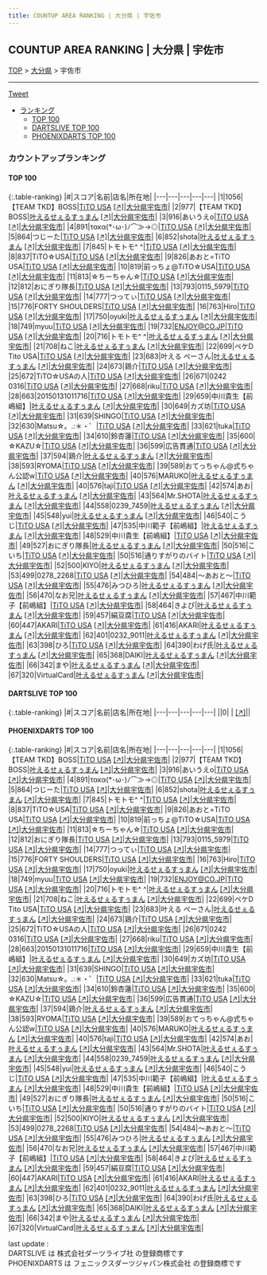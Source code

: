 ```yaml
---
title: COUNTUP AREA RANKING | 大分県 | 宇佐市
---
```

## COUNTUP AREA RANKING | 大分県 | 宇佐市

[TOP](/darts/rank/) > [大分県](/darts/rank/大分県/) > 宇佐市

___

<a href="https://twitter.com/share?ref_src=twsrc%5Etfw" data-text="COUNTUP AREA RANKING | 大分県宇佐市" class="twitter-share-button" data-hashtags="DARTSLIVE,PHOENIXDARTS,darts,ダーツ" data-show-count="false">Tweet</a>

* [ランキング](#カウントアップランキング)
    * [TOP 100](#top-100)
    * [DARTSLIVE TOP 100](#dartslive-top-100)
    * [PHOENIXDARTS TOP 100](#phoenixdarts-top-100)

### カウントアップランキング

#### TOP 100



{:.table-ranking}
|#|スコア|名前|店名|所在地|
|---|---|---|---|---|
|1|1056|<span class="rank-name-pd">【TEAM TKD】BOSS</span>|<a href="/darts/rank/shops/91034.html">TiTO USA</a> <a href="https://vs.phoenixdarts.com/jp/shop/shopDetailInfo/s_91034?s_seq=91034">[↗]</a>|<a href="/darts/rank/大分県/宇佐市">大分県宇佐市</a>|
|2|977|<span class="rank-name-pd">【TEAM TKD】BOSS</span>|<a href="/darts/rank/shops/90399.html">叶えるせぇるすぅまん</a> <a href="https://vs.phoenixdarts.com/jp/shop/shopDetailInfo/s_90399?s_seq=90399">[↗]</a>|<a href="/darts/rank/大分県/宇佐市">大分県宇佐市</a>|
|3|916|<span class="rank-name-pd">あいうえo</span>|<a href="/darts/rank/shops/91034.html">TiTO USA</a> <a href="https://vs.phoenixdarts.com/jp/shop/shopDetailInfo/s_91034?s_seq=91034">[↗]</a>|<a href="/darts/rank/大分県/宇佐市">大分県宇佐市</a>|
|4|891|<span class="rank-name-pd">τακα(*･ω･)ﾉ⌒≫→◎</span>|<a href="/darts/rank/shops/91034.html">TiTO USA</a> <a href="https://vs.phoenixdarts.com/jp/shop/shopDetailInfo/s_91034?s_seq=91034">[↗]</a>|<a href="/darts/rank/大分県/宇佐市">大分県宇佐市</a>|
|5|864|<span class="rank-name-pd">つじーた</span>|<a href="/darts/rank/shops/91034.html">TiTO USA</a> <a href="https://vs.phoenixdarts.com/jp/shop/shopDetailInfo/s_91034?s_seq=91034">[↗]</a>|<a href="/darts/rank/大分県/宇佐市">大分県宇佐市</a>|
|6|852|<span class="rank-name-pd">shota</span>|<a href="/darts/rank/shops/90399.html">叶えるせぇるすぅまん</a> <a href="https://vs.phoenixdarts.com/jp/shop/shopDetailInfo/s_90399?s_seq=90399">[↗]</a>|<a href="/darts/rank/大分県/宇佐市">大分県宇佐市</a>|
|7|845|<span class="rank-name-pd">トモトモ^ ^</span>|<a href="/darts/rank/shops/91034.html">TiTO USA</a> <a href="https://vs.phoenixdarts.com/jp/shop/shopDetailInfo/s_91034?s_seq=91034">[↗]</a>|<a href="/darts/rank/大分県/宇佐市">大分県宇佐市</a>|
|8|837|<span class="rank-name-pd">TiTO☆USA</span>|<a href="/darts/rank/shops/91034.html">TiTO USA</a> <a href="https://vs.phoenixdarts.com/jp/shop/shopDetailInfo/s_91034?s_seq=91034">[↗]</a>|<a href="/darts/rank/大分県/宇佐市">大分県宇佐市</a>|
|9|826|<span class="rank-name-pd">あおと=TiTO USA</span>|<a href="/darts/rank/shops/91034.html">TiTO USA</a> <a href="https://vs.phoenixdarts.com/jp/shop/shopDetailInfo/s_91034?s_seq=91034">[↗]</a>|<a href="/darts/rank/大分県/宇佐市">大分県宇佐市</a>|
|10|819|<span class="rank-name-pd">前っちょ@TiTO☆USA</span>|<a href="/darts/rank/shops/91034.html">TiTO USA</a> <a href="https://vs.phoenixdarts.com/jp/shop/shopDetailInfo/s_91034?s_seq=91034">[↗]</a>|<a href="/darts/rank/大分県/宇佐市">大分県宇佐市</a>|
|11|813|<span class="rank-name-pd">☆ちーちゃん☆</span>|<a href="/darts/rank/shops/91034.html">TiTO USA</a> <a href="https://vs.phoenixdarts.com/jp/shop/shopDetailInfo/s_91034?s_seq=91034">[↗]</a>|<a href="/darts/rank/大分県/宇佐市">大分県宇佐市</a>|
|12|812|<span class="rank-name-pd">おにぎり隊長</span>|<a href="/darts/rank/shops/91034.html">TiTO USA</a> <a href="https://vs.phoenixdarts.com/jp/shop/shopDetailInfo/s_91034?s_seq=91034">[↗]</a>|<a href="/darts/rank/大分県/宇佐市">大分県宇佐市</a>|
|13|793|<span class="rank-name-pd">0115_5979</span>|<a href="/darts/rank/shops/91034.html">TiTO USA</a> <a href="https://vs.phoenixdarts.com/jp/shop/shopDetailInfo/s_91034?s_seq=91034">[↗]</a>|<a href="/darts/rank/大分県/宇佐市">大分県宇佐市</a>|
|14|777|<span class="rank-name-pd">つってぃ</span>|<a href="/darts/rank/shops/91034.html">TiTO USA</a> <a href="https://vs.phoenixdarts.com/jp/shop/shopDetailInfo/s_91034?s_seq=91034">[↗]</a>|<a href="/darts/rank/大分県/宇佐市">大分県宇佐市</a>|
|15|776|<span class="rank-name-pd">FORTY SHOULDERS</span>|<a href="/darts/rank/shops/91034.html">TiTO USA</a> <a href="https://vs.phoenixdarts.com/jp/shop/shopDetailInfo/s_91034?s_seq=91034">[↗]</a>|<a href="/darts/rank/大分県/宇佐市">大分県宇佐市</a>|
|16|763|<span class="rank-name-pd">Hiro</span>|<a href="/darts/rank/shops/91034.html">TiTO USA</a> <a href="https://vs.phoenixdarts.com/jp/shop/shopDetailInfo/s_91034?s_seq=91034">[↗]</a>|<a href="/darts/rank/大分県/宇佐市">大分県宇佐市</a>|
|17|750|<span class="rank-name-pd">oyuki</span>|<a href="/darts/rank/shops/90399.html">叶えるせぇるすぅまん</a> <a href="https://vs.phoenixdarts.com/jp/shop/shopDetailInfo/s_90399?s_seq=90399">[↗]</a>|<a href="/darts/rank/大分県/宇佐市">大分県宇佐市</a>|
|18|749|<span class="rank-name-pd">myuu</span>|<a href="/darts/rank/shops/91034.html">TiTO USA</a> <a href="https://vs.phoenixdarts.com/jp/shop/shopDetailInfo/s_91034?s_seq=91034">[↗]</a>|<a href="/darts/rank/大分県/宇佐市">大分県宇佐市</a>|
|19|732|<span class="rank-name-pd">ENJOY@CO.JP</span>|<a href="/darts/rank/shops/91034.html">TiTO USA</a> <a href="https://vs.phoenixdarts.com/jp/shop/shopDetailInfo/s_91034?s_seq=91034">[↗]</a>|<a href="/darts/rank/大分県/宇佐市">大分県宇佐市</a>|
|20|716|<span class="rank-name-pd">トモトモ^ ^</span>|<a href="/darts/rank/shops/90399.html">叶えるせぇるすぅまん</a> <a href="https://vs.phoenixdarts.com/jp/shop/shopDetailInfo/s_90399?s_seq=90399">[↗]</a>|<a href="/darts/rank/大分県/宇佐市">大分県宇佐市</a>|
|21|708|<span class="rank-name-pd">ねこ</span>|<a href="/darts/rank/shops/90399.html">叶えるせぇるすぅまん</a> <a href="https://vs.phoenixdarts.com/jp/shop/shopDetailInfo/s_90399?s_seq=90399">[↗]</a>|<a href="/darts/rank/大分県/宇佐市">大分県宇佐市</a>|
|22|699|<span class="rank-name-pd">ペケD Tito USA</span>|<a href="/darts/rank/shops/91034.html">TiTO USA</a> <a href="https://vs.phoenixdarts.com/jp/shop/shopDetailInfo/s_91034?s_seq=91034">[↗]</a>|<a href="/darts/rank/大分県/宇佐市">大分県宇佐市</a>|
|23|683|<span class="rank-name-pd">叶える ぺーさん</span>|<a href="/darts/rank/shops/90399.html">叶えるせぇるすぅまん</a> <a href="https://vs.phoenixdarts.com/jp/shop/shopDetailInfo/s_90399?s_seq=90399">[↗]</a>|<a href="/darts/rank/大分県/宇佐市">大分県宇佐市</a>|
|24|673|<span class="rank-name-pd">鶏介</span>|<a href="/darts/rank/shops/91034.html">TiTO USA</a> <a href="https://vs.phoenixdarts.com/jp/shop/shopDetailInfo/s_91034?s_seq=91034">[↗]</a>|<a href="/darts/rank/大分県/宇佐市">大分県宇佐市</a>|
|25|672|<span class="rank-name-pd">TiTO☆USAの人</span>|<a href="/darts/rank/shops/91034.html">TiTO USA</a> <a href="https://vs.phoenixdarts.com/jp/shop/shopDetailInfo/s_91034?s_seq=91034">[↗]</a>|<a href="/darts/rank/大分県/宇佐市">大分県宇佐市</a>|
|26|671|<span class="rank-name-pd">0242 0316</span>|<a href="/darts/rank/shops/91034.html">TiTO USA</a> <a href="https://vs.phoenixdarts.com/jp/shop/shopDetailInfo/s_91034?s_seq=91034">[↗]</a>|<a href="/darts/rank/大分県/宇佐市">大分県宇佐市</a>|
|27|668|<span class="rank-name-pd">riku</span>|<a href="/darts/rank/shops/91034.html">TiTO USA</a> <a href="https://vs.phoenixdarts.com/jp/shop/shopDetailInfo/s_91034?s_seq=91034">[↗]</a>|<a href="/darts/rank/大分県/宇佐市">大分県宇佐市</a>|
|28|663|<span class="rank-name-pd">20150131011716</span>|<a href="/darts/rank/shops/91034.html">TiTO USA</a> <a href="https://vs.phoenixdarts.com/jp/shop/shopDetailInfo/s_91034?s_seq=91034">[↗]</a>|<a href="/darts/rank/大分県/宇佐市">大分県宇佐市</a>|
|29|659|<span class="rank-name-pd">中川貴生【前嶋組】</span>|<a href="/darts/rank/shops/90399.html">叶えるせぇるすぅまん</a> <a href="https://vs.phoenixdarts.com/jp/shop/shopDetailInfo/s_90399?s_seq=90399">[↗]</a>|<a href="/darts/rank/大分県/宇佐市">大分県宇佐市</a>|
|30|649|<span class="rank-name-pd">カズ坊</span>|<a href="/darts/rank/shops/91034.html">TiTO USA</a> <a href="https://vs.phoenixdarts.com/jp/shop/shopDetailInfo/s_91034?s_seq=91034">[↗]</a>|<a href="/darts/rank/大分県/宇佐市">大分県宇佐市</a>|
|31|639|<span class="rank-name-pd">SHINGO</span>|<a href="/darts/rank/shops/91034.html">TiTO USA</a> <a href="https://vs.phoenixdarts.com/jp/shop/shopDetailInfo/s_91034?s_seq=91034">[↗]</a>|<a href="/darts/rank/大分県/宇佐市">大分県宇佐市</a>|
|32|630|<span class="rank-name-pd">Matsu☆。.:＊・゜</span>|<a href="/darts/rank/shops/91034.html">TiTO USA</a> <a href="https://vs.phoenixdarts.com/jp/shop/shopDetailInfo/s_91034?s_seq=91034">[↗]</a>|<a href="/darts/rank/大分県/宇佐市">大分県宇佐市</a>|
|33|621|<span class="rank-name-pd">tuka</span>|<a href="/darts/rank/shops/91034.html">TiTO USA</a> <a href="https://vs.phoenixdarts.com/jp/shop/shopDetailInfo/s_91034?s_seq=91034">[↗]</a>|<a href="/darts/rank/大分県/宇佐市">大分県宇佐市</a>|
|34|610|<span class="rank-name-pd">鈴杏蓮</span>|<a href="/darts/rank/shops/91034.html">TiTO USA</a> <a href="https://vs.phoenixdarts.com/jp/shop/shopDetailInfo/s_91034?s_seq=91034">[↗]</a>|<a href="/darts/rank/大分県/宇佐市">大分県宇佐市</a>|
|35|600|<span class="rank-name-pd">☆KAZU☆</span>|<a href="/darts/rank/shops/91034.html">TiTO USA</a> <a href="https://vs.phoenixdarts.com/jp/shop/shopDetailInfo/s_91034?s_seq=91034">[↗]</a>|<a href="/darts/rank/大分県/宇佐市">大分県宇佐市</a>|
|36|599|<span class="rank-name-pd">広告貫通</span>|<a href="/darts/rank/shops/91034.html">TiTO USA</a> <a href="https://vs.phoenixdarts.com/jp/shop/shopDetailInfo/s_91034?s_seq=91034">[↗]</a>|<a href="/darts/rank/大分県/宇佐市">大分県宇佐市</a>|
|37|594|<span class="rank-name-pd">鶏介</span>|<a href="/darts/rank/shops/90399.html">叶えるせぇるすぅまん</a> <a href="https://vs.phoenixdarts.com/jp/shop/shopDetailInfo/s_90399?s_seq=90399">[↗]</a>|<a href="/darts/rank/大分県/宇佐市">大分県宇佐市</a>|
|38|593|<span class="rank-name-pd">RYOMA</span>|<a href="/darts/rank/shops/91034.html">TiTO USA</a> <a href="https://vs.phoenixdarts.com/jp/shop/shopDetailInfo/s_91034?s_seq=91034">[↗]</a>|<a href="/darts/rank/大分県/宇佐市">大分県宇佐市</a>|
|39|589|<span class="rank-name-pd">おてっちゃん@式ちゃん公認w</span>|<a href="/darts/rank/shops/91034.html">TiTO USA</a> <a href="https://vs.phoenixdarts.com/jp/shop/shopDetailInfo/s_91034?s_seq=91034">[↗]</a>|<a href="/darts/rank/大分県/宇佐市">大分県宇佐市</a>|
|40|576|<span class="rank-name-pd">MARUKO</span>|<a href="/darts/rank/shops/90399.html">叶えるせぇるすぅまん</a> <a href="https://vs.phoenixdarts.com/jp/shop/shopDetailInfo/s_90399?s_seq=90399">[↗]</a>|<a href="/darts/rank/大分県/宇佐市">大分県宇佐市</a>|
|40|576|<span class="rank-name-pd">taji</span>|<a href="/darts/rank/shops/91034.html">TiTO USA</a> <a href="https://vs.phoenixdarts.com/jp/shop/shopDetailInfo/s_91034?s_seq=91034">[↗]</a>|<a href="/darts/rank/大分県/宇佐市">大分県宇佐市</a>|
|42|574|<span class="rank-name-pd">あお</span>|<a href="/darts/rank/shops/90399.html">叶えるせぇるすぅまん</a> <a href="https://vs.phoenixdarts.com/jp/shop/shopDetailInfo/s_90399?s_seq=90399">[↗]</a>|<a href="/darts/rank/大分県/宇佐市">大分県宇佐市</a>|
|43|564|<span class="rank-name-pd">Mr.SHOTA</span>|<a href="/darts/rank/shops/90399.html">叶えるせぇるすぅまん</a> <a href="https://vs.phoenixdarts.com/jp/shop/shopDetailInfo/s_90399?s_seq=90399">[↗]</a>|<a href="/darts/rank/大分県/宇佐市">大分県宇佐市</a>|
|44|558|<span class="rank-name-pd">0239_7459</span>|<a href="/darts/rank/shops/90399.html">叶えるせぇるすぅまん</a> <a href="https://vs.phoenixdarts.com/jp/shop/shopDetailInfo/s_90399?s_seq=90399">[↗]</a>|<a href="/darts/rank/大分県/宇佐市">大分県宇佐市</a>|
|45|548|<span class="rank-name-pd">yui</span>|<a href="/darts/rank/shops/90399.html">叶えるせぇるすぅまん</a> <a href="https://vs.phoenixdarts.com/jp/shop/shopDetailInfo/s_90399?s_seq=90399">[↗]</a>|<a href="/darts/rank/大分県/宇佐市">大分県宇佐市</a>|
|46|540|<span class="rank-name-pd">こうじ</span>|<a href="/darts/rank/shops/91034.html">TiTO USA</a> <a href="https://vs.phoenixdarts.com/jp/shop/shopDetailInfo/s_91034?s_seq=91034">[↗]</a>|<a href="/darts/rank/大分県/宇佐市">大分県宇佐市</a>|
|47|535|<span class="rank-name-pd">中川範子【前嶋組】</span>|<a href="/darts/rank/shops/90399.html">叶えるせぇるすぅまん</a> <a href="https://vs.phoenixdarts.com/jp/shop/shopDetailInfo/s_90399?s_seq=90399">[↗]</a>|<a href="/darts/rank/大分県/宇佐市">大分県宇佐市</a>|
|48|529|<span class="rank-name-pd">中川貴生【前嶋組】</span>|<a href="/darts/rank/shops/91034.html">TiTO USA</a> <a href="https://vs.phoenixdarts.com/jp/shop/shopDetailInfo/s_91034?s_seq=91034">[↗]</a>|<a href="/darts/rank/大分県/宇佐市">大分県宇佐市</a>|
|49|527|<span class="rank-name-pd">おにぎり隊長</span>|<a href="/darts/rank/shops/90399.html">叶えるせぇるすぅまん</a> <a href="https://vs.phoenixdarts.com/jp/shop/shopDetailInfo/s_90399?s_seq=90399">[↗]</a>|<a href="/darts/rank/大分県/宇佐市">大分県宇佐市</a>|
|50|516|<span class="rank-name-pd">こいち</span>|<a href="/darts/rank/shops/91034.html">TiTO USA</a> <a href="https://vs.phoenixdarts.com/jp/shop/shopDetailInfo/s_91034?s_seq=91034">[↗]</a>|<a href="/darts/rank/大分県/宇佐市">大分県宇佐市</a>|
|50|516|<span class="rank-name-pd">通りすがりのバイト</span>|<a href="/darts/rank/shops/91034.html">TiTO USA</a> <a href="https://vs.phoenixdarts.com/jp/shop/shopDetailInfo/s_91034?s_seq=91034">[↗]</a>|<a href="/darts/rank/大分県/宇佐市">大分県宇佐市</a>|
|52|500|<span class="rank-name-pd">KIYO</span>|<a href="/darts/rank/shops/90399.html">叶えるせぇるすぅまん</a> <a href="https://vs.phoenixdarts.com/jp/shop/shopDetailInfo/s_90399?s_seq=90399">[↗]</a>|<a href="/darts/rank/大分県/宇佐市">大分県宇佐市</a>|
|53|499|<span class="rank-name-pd">0278_2268</span>|<a href="/darts/rank/shops/91034.html">TiTO USA</a> <a href="https://vs.phoenixdarts.com/jp/shop/shopDetailInfo/s_91034?s_seq=91034">[↗]</a>|<a href="/darts/rank/大分県/宇佐市">大分県宇佐市</a>|
|54|484|<span class="rank-name-pd">〜あおと〜</span>|<a href="/darts/rank/shops/91034.html">TiTO USA</a> <a href="https://vs.phoenixdarts.com/jp/shop/shopDetailInfo/s_91034?s_seq=91034">[↗]</a>|<a href="/darts/rank/大分県/宇佐市">大分県宇佐市</a>|
|55|476|<span class="rank-name-pd">みつひろ</span>|<a href="/darts/rank/shops/90399.html">叶えるせぇるすぅまん</a> <a href="https://vs.phoenixdarts.com/jp/shop/shopDetailInfo/s_90399?s_seq=90399">[↗]</a>|<a href="/darts/rank/大分県/宇佐市">大分県宇佐市</a>|
|56|470|<span class="rank-name-pd">なお兄</span>|<a href="/darts/rank/shops/90399.html">叶えるせぇるすぅまん</a> <a href="https://vs.phoenixdarts.com/jp/shop/shopDetailInfo/s_90399?s_seq=90399">[↗]</a>|<a href="/darts/rank/大分県/宇佐市">大分県宇佐市</a>|
|57|467|<span class="rank-name-pd">中川範子【前嶋組】</span>|<a href="/darts/rank/shops/91034.html">TiTO USA</a> <a href="https://vs.phoenixdarts.com/jp/shop/shopDetailInfo/s_91034?s_seq=91034">[↗]</a>|<a href="/darts/rank/大分県/宇佐市">大分県宇佐市</a>|
|58|464|<span class="rank-name-pd">きよぴ</span>|<a href="/darts/rank/shops/90399.html">叶えるせぇるすぅまん</a> <a href="https://vs.phoenixdarts.com/jp/shop/shopDetailInfo/s_90399?s_seq=90399">[↗]</a>|<a href="/darts/rank/大分県/宇佐市">大分県宇佐市</a>|
|59|457|<span class="rank-name-pd">絹豆腐</span>|<a href="/darts/rank/shops/91034.html">TiTO USA</a> <a href="https://vs.phoenixdarts.com/jp/shop/shopDetailInfo/s_91034?s_seq=91034">[↗]</a>|<a href="/darts/rank/大分県/宇佐市">大分県宇佐市</a>|
|60|447|<span class="rank-name-pd">AKARI</span>|<a href="/darts/rank/shops/91034.html">TiTO USA</a> <a href="https://vs.phoenixdarts.com/jp/shop/shopDetailInfo/s_91034?s_seq=91034">[↗]</a>|<a href="/darts/rank/大分県/宇佐市">大分県宇佐市</a>|
|61|416|<span class="rank-name-pd">AKARI</span>|<a href="/darts/rank/shops/90399.html">叶えるせぇるすぅまん</a> <a href="https://vs.phoenixdarts.com/jp/shop/shopDetailInfo/s_90399?s_seq=90399">[↗]</a>|<a href="/darts/rank/大分県/宇佐市">大分県宇佐市</a>|
|62|401|<span class="rank-name-pd">0232_9011</span>|<a href="/darts/rank/shops/90399.html">叶えるせぇるすぅまん</a> <a href="https://vs.phoenixdarts.com/jp/shop/shopDetailInfo/s_90399?s_seq=90399">[↗]</a>|<a href="/darts/rank/大分県/宇佐市">大分県宇佐市</a>|
|63|398|<span class="rank-name-pd">ひろ</span>|<a href="/darts/rank/shops/91034.html">TiTO USA</a> <a href="https://vs.phoenixdarts.com/jp/shop/shopDetailInfo/s_91034?s_seq=91034">[↗]</a>|<a href="/darts/rank/大分県/宇佐市">大分県宇佐市</a>|
|64|390|<span class="rank-name-pd">わげ氏</span>|<a href="/darts/rank/shops/90399.html">叶えるせぇるすぅまん</a> <a href="https://vs.phoenixdarts.com/jp/shop/shopDetailInfo/s_90399?s_seq=90399">[↗]</a>|<a href="/darts/rank/大分県/宇佐市">大分県宇佐市</a>|
|65|368|<span class="rank-name-pd">DAIKI</span>|<a href="/darts/rank/shops/90399.html">叶えるせぇるすぅまん</a> <a href="https://vs.phoenixdarts.com/jp/shop/shopDetailInfo/s_90399?s_seq=90399">[↗]</a>|<a href="/darts/rank/大分県/宇佐市">大分県宇佐市</a>|
|66|342|<span class="rank-name-pd">まや</span>|<a href="/darts/rank/shops/90399.html">叶えるせぇるすぅまん</a> <a href="https://vs.phoenixdarts.com/jp/shop/shopDetailInfo/s_90399?s_seq=90399">[↗]</a>|<a href="/darts/rank/大分県/宇佐市">大分県宇佐市</a>|
|67|320|<span class="rank-name-pd">VirtualCard</span>|<a href="/darts/rank/shops/90399.html">叶えるせぇるすぅまん</a> <a href="https://vs.phoenixdarts.com/jp/shop/shopDetailInfo/s_90399?s_seq=90399">[↗]</a>|<a href="/darts/rank/大分県/宇佐市">大分県宇佐市</a>|


#### DARTSLIVE TOP 100



{:.table-ranking}
|#|スコア|名前|店名|所在地|
|---|---|---|---|---|
||0|<span class="rank-name-dl"> </span>|<a href="/darts/rank/shops/.html"></a> <a href="">[↗]</a>|<a href="/darts/rank//"></a>|


#### PHOENIXDARTS TOP 100



{:.table-ranking}
|#|スコア|名前|店名|所在地|
|---|---|---|---|---|
|1|1056|<span class="rank-name-pd">【TEAM TKD】BOSS</span>|<a href="/darts/rank/shops/91034.html">TiTO USA</a> <a href="https://vs.phoenixdarts.com/jp/shop/shopDetailInfo/s_91034?s_seq=91034">[↗]</a>|<a href="/darts/rank/大分県/宇佐市">大分県宇佐市</a>|
|2|977|<span class="rank-name-pd">【TEAM TKD】BOSS</span>|<a href="/darts/rank/shops/90399.html">叶えるせぇるすぅまん</a> <a href="https://vs.phoenixdarts.com/jp/shop/shopDetailInfo/s_90399?s_seq=90399">[↗]</a>|<a href="/darts/rank/大分県/宇佐市">大分県宇佐市</a>|
|3|916|<span class="rank-name-pd">あいうえo</span>|<a href="/darts/rank/shops/91034.html">TiTO USA</a> <a href="https://vs.phoenixdarts.com/jp/shop/shopDetailInfo/s_91034?s_seq=91034">[↗]</a>|<a href="/darts/rank/大分県/宇佐市">大分県宇佐市</a>|
|4|891|<span class="rank-name-pd">τακα(*･ω･)ﾉ⌒≫→◎</span>|<a href="/darts/rank/shops/91034.html">TiTO USA</a> <a href="https://vs.phoenixdarts.com/jp/shop/shopDetailInfo/s_91034?s_seq=91034">[↗]</a>|<a href="/darts/rank/大分県/宇佐市">大分県宇佐市</a>|
|5|864|<span class="rank-name-pd">つじーた</span>|<a href="/darts/rank/shops/91034.html">TiTO USA</a> <a href="https://vs.phoenixdarts.com/jp/shop/shopDetailInfo/s_91034?s_seq=91034">[↗]</a>|<a href="/darts/rank/大分県/宇佐市">大分県宇佐市</a>|
|6|852|<span class="rank-name-pd">shota</span>|<a href="/darts/rank/shops/90399.html">叶えるせぇるすぅまん</a> <a href="https://vs.phoenixdarts.com/jp/shop/shopDetailInfo/s_90399?s_seq=90399">[↗]</a>|<a href="/darts/rank/大分県/宇佐市">大分県宇佐市</a>|
|7|845|<span class="rank-name-pd">トモトモ^ ^</span>|<a href="/darts/rank/shops/91034.html">TiTO USA</a> <a href="https://vs.phoenixdarts.com/jp/shop/shopDetailInfo/s_91034?s_seq=91034">[↗]</a>|<a href="/darts/rank/大分県/宇佐市">大分県宇佐市</a>|
|8|837|<span class="rank-name-pd">TiTO☆USA</span>|<a href="/darts/rank/shops/91034.html">TiTO USA</a> <a href="https://vs.phoenixdarts.com/jp/shop/shopDetailInfo/s_91034?s_seq=91034">[↗]</a>|<a href="/darts/rank/大分県/宇佐市">大分県宇佐市</a>|
|9|826|<span class="rank-name-pd">あおと=TiTO USA</span>|<a href="/darts/rank/shops/91034.html">TiTO USA</a> <a href="https://vs.phoenixdarts.com/jp/shop/shopDetailInfo/s_91034?s_seq=91034">[↗]</a>|<a href="/darts/rank/大分県/宇佐市">大分県宇佐市</a>|
|10|819|<span class="rank-name-pd">前っちょ@TiTO☆USA</span>|<a href="/darts/rank/shops/91034.html">TiTO USA</a> <a href="https://vs.phoenixdarts.com/jp/shop/shopDetailInfo/s_91034?s_seq=91034">[↗]</a>|<a href="/darts/rank/大分県/宇佐市">大分県宇佐市</a>|
|11|813|<span class="rank-name-pd">☆ちーちゃん☆</span>|<a href="/darts/rank/shops/91034.html">TiTO USA</a> <a href="https://vs.phoenixdarts.com/jp/shop/shopDetailInfo/s_91034?s_seq=91034">[↗]</a>|<a href="/darts/rank/大分県/宇佐市">大分県宇佐市</a>|
|12|812|<span class="rank-name-pd">おにぎり隊長</span>|<a href="/darts/rank/shops/91034.html">TiTO USA</a> <a href="https://vs.phoenixdarts.com/jp/shop/shopDetailInfo/s_91034?s_seq=91034">[↗]</a>|<a href="/darts/rank/大分県/宇佐市">大分県宇佐市</a>|
|13|793|<span class="rank-name-pd">0115_5979</span>|<a href="/darts/rank/shops/91034.html">TiTO USA</a> <a href="https://vs.phoenixdarts.com/jp/shop/shopDetailInfo/s_91034?s_seq=91034">[↗]</a>|<a href="/darts/rank/大分県/宇佐市">大分県宇佐市</a>|
|14|777|<span class="rank-name-pd">つってぃ</span>|<a href="/darts/rank/shops/91034.html">TiTO USA</a> <a href="https://vs.phoenixdarts.com/jp/shop/shopDetailInfo/s_91034?s_seq=91034">[↗]</a>|<a href="/darts/rank/大分県/宇佐市">大分県宇佐市</a>|
|15|776|<span class="rank-name-pd">FORTY SHOULDERS</span>|<a href="/darts/rank/shops/91034.html">TiTO USA</a> <a href="https://vs.phoenixdarts.com/jp/shop/shopDetailInfo/s_91034?s_seq=91034">[↗]</a>|<a href="/darts/rank/大分県/宇佐市">大分県宇佐市</a>|
|16|763|<span class="rank-name-pd">Hiro</span>|<a href="/darts/rank/shops/91034.html">TiTO USA</a> <a href="https://vs.phoenixdarts.com/jp/shop/shopDetailInfo/s_91034?s_seq=91034">[↗]</a>|<a href="/darts/rank/大分県/宇佐市">大分県宇佐市</a>|
|17|750|<span class="rank-name-pd">oyuki</span>|<a href="/darts/rank/shops/90399.html">叶えるせぇるすぅまん</a> <a href="https://vs.phoenixdarts.com/jp/shop/shopDetailInfo/s_90399?s_seq=90399">[↗]</a>|<a href="/darts/rank/大分県/宇佐市">大分県宇佐市</a>|
|18|749|<span class="rank-name-pd">myuu</span>|<a href="/darts/rank/shops/91034.html">TiTO USA</a> <a href="https://vs.phoenixdarts.com/jp/shop/shopDetailInfo/s_91034?s_seq=91034">[↗]</a>|<a href="/darts/rank/大分県/宇佐市">大分県宇佐市</a>|
|19|732|<span class="rank-name-pd">ENJOY@CO.JP</span>|<a href="/darts/rank/shops/91034.html">TiTO USA</a> <a href="https://vs.phoenixdarts.com/jp/shop/shopDetailInfo/s_91034?s_seq=91034">[↗]</a>|<a href="/darts/rank/大分県/宇佐市">大分県宇佐市</a>|
|20|716|<span class="rank-name-pd">トモトモ^ ^</span>|<a href="/darts/rank/shops/90399.html">叶えるせぇるすぅまん</a> <a href="https://vs.phoenixdarts.com/jp/shop/shopDetailInfo/s_90399?s_seq=90399">[↗]</a>|<a href="/darts/rank/大分県/宇佐市">大分県宇佐市</a>|
|21|708|<span class="rank-name-pd">ねこ</span>|<a href="/darts/rank/shops/90399.html">叶えるせぇるすぅまん</a> <a href="https://vs.phoenixdarts.com/jp/shop/shopDetailInfo/s_90399?s_seq=90399">[↗]</a>|<a href="/darts/rank/大分県/宇佐市">大分県宇佐市</a>|
|22|699|<span class="rank-name-pd">ペケD Tito USA</span>|<a href="/darts/rank/shops/91034.html">TiTO USA</a> <a href="https://vs.phoenixdarts.com/jp/shop/shopDetailInfo/s_91034?s_seq=91034">[↗]</a>|<a href="/darts/rank/大分県/宇佐市">大分県宇佐市</a>|
|23|683|<span class="rank-name-pd">叶える ぺーさん</span>|<a href="/darts/rank/shops/90399.html">叶えるせぇるすぅまん</a> <a href="https://vs.phoenixdarts.com/jp/shop/shopDetailInfo/s_90399?s_seq=90399">[↗]</a>|<a href="/darts/rank/大分県/宇佐市">大分県宇佐市</a>|
|24|673|<span class="rank-name-pd">鶏介</span>|<a href="/darts/rank/shops/91034.html">TiTO USA</a> <a href="https://vs.phoenixdarts.com/jp/shop/shopDetailInfo/s_91034?s_seq=91034">[↗]</a>|<a href="/darts/rank/大分県/宇佐市">大分県宇佐市</a>|
|25|672|<span class="rank-name-pd">TiTO☆USAの人</span>|<a href="/darts/rank/shops/91034.html">TiTO USA</a> <a href="https://vs.phoenixdarts.com/jp/shop/shopDetailInfo/s_91034?s_seq=91034">[↗]</a>|<a href="/darts/rank/大分県/宇佐市">大分県宇佐市</a>|
|26|671|<span class="rank-name-pd">0242 0316</span>|<a href="/darts/rank/shops/91034.html">TiTO USA</a> <a href="https://vs.phoenixdarts.com/jp/shop/shopDetailInfo/s_91034?s_seq=91034">[↗]</a>|<a href="/darts/rank/大分県/宇佐市">大分県宇佐市</a>|
|27|668|<span class="rank-name-pd">riku</span>|<a href="/darts/rank/shops/91034.html">TiTO USA</a> <a href="https://vs.phoenixdarts.com/jp/shop/shopDetailInfo/s_91034?s_seq=91034">[↗]</a>|<a href="/darts/rank/大分県/宇佐市">大分県宇佐市</a>|
|28|663|<span class="rank-name-pd">20150131011716</span>|<a href="/darts/rank/shops/91034.html">TiTO USA</a> <a href="https://vs.phoenixdarts.com/jp/shop/shopDetailInfo/s_91034?s_seq=91034">[↗]</a>|<a href="/darts/rank/大分県/宇佐市">大分県宇佐市</a>|
|29|659|<span class="rank-name-pd">中川貴生【前嶋組】</span>|<a href="/darts/rank/shops/90399.html">叶えるせぇるすぅまん</a> <a href="https://vs.phoenixdarts.com/jp/shop/shopDetailInfo/s_90399?s_seq=90399">[↗]</a>|<a href="/darts/rank/大分県/宇佐市">大分県宇佐市</a>|
|30|649|<span class="rank-name-pd">カズ坊</span>|<a href="/darts/rank/shops/91034.html">TiTO USA</a> <a href="https://vs.phoenixdarts.com/jp/shop/shopDetailInfo/s_91034?s_seq=91034">[↗]</a>|<a href="/darts/rank/大分県/宇佐市">大分県宇佐市</a>|
|31|639|<span class="rank-name-pd">SHINGO</span>|<a href="/darts/rank/shops/91034.html">TiTO USA</a> <a href="https://vs.phoenixdarts.com/jp/shop/shopDetailInfo/s_91034?s_seq=91034">[↗]</a>|<a href="/darts/rank/大分県/宇佐市">大分県宇佐市</a>|
|32|630|<span class="rank-name-pd">Matsu☆。.:＊・゜</span>|<a href="/darts/rank/shops/91034.html">TiTO USA</a> <a href="https://vs.phoenixdarts.com/jp/shop/shopDetailInfo/s_91034?s_seq=91034">[↗]</a>|<a href="/darts/rank/大分県/宇佐市">大分県宇佐市</a>|
|33|621|<span class="rank-name-pd">tuka</span>|<a href="/darts/rank/shops/91034.html">TiTO USA</a> <a href="https://vs.phoenixdarts.com/jp/shop/shopDetailInfo/s_91034?s_seq=91034">[↗]</a>|<a href="/darts/rank/大分県/宇佐市">大分県宇佐市</a>|
|34|610|<span class="rank-name-pd">鈴杏蓮</span>|<a href="/darts/rank/shops/91034.html">TiTO USA</a> <a href="https://vs.phoenixdarts.com/jp/shop/shopDetailInfo/s_91034?s_seq=91034">[↗]</a>|<a href="/darts/rank/大分県/宇佐市">大分県宇佐市</a>|
|35|600|<span class="rank-name-pd">☆KAZU☆</span>|<a href="/darts/rank/shops/91034.html">TiTO USA</a> <a href="https://vs.phoenixdarts.com/jp/shop/shopDetailInfo/s_91034?s_seq=91034">[↗]</a>|<a href="/darts/rank/大分県/宇佐市">大分県宇佐市</a>|
|36|599|<span class="rank-name-pd">広告貫通</span>|<a href="/darts/rank/shops/91034.html">TiTO USA</a> <a href="https://vs.phoenixdarts.com/jp/shop/shopDetailInfo/s_91034?s_seq=91034">[↗]</a>|<a href="/darts/rank/大分県/宇佐市">大分県宇佐市</a>|
|37|594|<span class="rank-name-pd">鶏介</span>|<a href="/darts/rank/shops/90399.html">叶えるせぇるすぅまん</a> <a href="https://vs.phoenixdarts.com/jp/shop/shopDetailInfo/s_90399?s_seq=90399">[↗]</a>|<a href="/darts/rank/大分県/宇佐市">大分県宇佐市</a>|
|38|593|<span class="rank-name-pd">RYOMA</span>|<a href="/darts/rank/shops/91034.html">TiTO USA</a> <a href="https://vs.phoenixdarts.com/jp/shop/shopDetailInfo/s_91034?s_seq=91034">[↗]</a>|<a href="/darts/rank/大分県/宇佐市">大分県宇佐市</a>|
|39|589|<span class="rank-name-pd">おてっちゃん@式ちゃん公認w</span>|<a href="/darts/rank/shops/91034.html">TiTO USA</a> <a href="https://vs.phoenixdarts.com/jp/shop/shopDetailInfo/s_91034?s_seq=91034">[↗]</a>|<a href="/darts/rank/大分県/宇佐市">大分県宇佐市</a>|
|40|576|<span class="rank-name-pd">MARUKO</span>|<a href="/darts/rank/shops/90399.html">叶えるせぇるすぅまん</a> <a href="https://vs.phoenixdarts.com/jp/shop/shopDetailInfo/s_90399?s_seq=90399">[↗]</a>|<a href="/darts/rank/大分県/宇佐市">大分県宇佐市</a>|
|40|576|<span class="rank-name-pd">taji</span>|<a href="/darts/rank/shops/91034.html">TiTO USA</a> <a href="https://vs.phoenixdarts.com/jp/shop/shopDetailInfo/s_91034?s_seq=91034">[↗]</a>|<a href="/darts/rank/大分県/宇佐市">大分県宇佐市</a>|
|42|574|<span class="rank-name-pd">あお</span>|<a href="/darts/rank/shops/90399.html">叶えるせぇるすぅまん</a> <a href="https://vs.phoenixdarts.com/jp/shop/shopDetailInfo/s_90399?s_seq=90399">[↗]</a>|<a href="/darts/rank/大分県/宇佐市">大分県宇佐市</a>|
|43|564|<span class="rank-name-pd">Mr.SHOTA</span>|<a href="/darts/rank/shops/90399.html">叶えるせぇるすぅまん</a> <a href="https://vs.phoenixdarts.com/jp/shop/shopDetailInfo/s_90399?s_seq=90399">[↗]</a>|<a href="/darts/rank/大分県/宇佐市">大分県宇佐市</a>|
|44|558|<span class="rank-name-pd">0239_7459</span>|<a href="/darts/rank/shops/90399.html">叶えるせぇるすぅまん</a> <a href="https://vs.phoenixdarts.com/jp/shop/shopDetailInfo/s_90399?s_seq=90399">[↗]</a>|<a href="/darts/rank/大分県/宇佐市">大分県宇佐市</a>|
|45|548|<span class="rank-name-pd">yui</span>|<a href="/darts/rank/shops/90399.html">叶えるせぇるすぅまん</a> <a href="https://vs.phoenixdarts.com/jp/shop/shopDetailInfo/s_90399?s_seq=90399">[↗]</a>|<a href="/darts/rank/大分県/宇佐市">大分県宇佐市</a>|
|46|540|<span class="rank-name-pd">こうじ</span>|<a href="/darts/rank/shops/91034.html">TiTO USA</a> <a href="https://vs.phoenixdarts.com/jp/shop/shopDetailInfo/s_91034?s_seq=91034">[↗]</a>|<a href="/darts/rank/大分県/宇佐市">大分県宇佐市</a>|
|47|535|<span class="rank-name-pd">中川範子【前嶋組】</span>|<a href="/darts/rank/shops/90399.html">叶えるせぇるすぅまん</a> <a href="https://vs.phoenixdarts.com/jp/shop/shopDetailInfo/s_90399?s_seq=90399">[↗]</a>|<a href="/darts/rank/大分県/宇佐市">大分県宇佐市</a>|
|48|529|<span class="rank-name-pd">中川貴生【前嶋組】</span>|<a href="/darts/rank/shops/91034.html">TiTO USA</a> <a href="https://vs.phoenixdarts.com/jp/shop/shopDetailInfo/s_91034?s_seq=91034">[↗]</a>|<a href="/darts/rank/大分県/宇佐市">大分県宇佐市</a>|
|49|527|<span class="rank-name-pd">おにぎり隊長</span>|<a href="/darts/rank/shops/90399.html">叶えるせぇるすぅまん</a> <a href="https://vs.phoenixdarts.com/jp/shop/shopDetailInfo/s_90399?s_seq=90399">[↗]</a>|<a href="/darts/rank/大分県/宇佐市">大分県宇佐市</a>|
|50|516|<span class="rank-name-pd">こいち</span>|<a href="/darts/rank/shops/91034.html">TiTO USA</a> <a href="https://vs.phoenixdarts.com/jp/shop/shopDetailInfo/s_91034?s_seq=91034">[↗]</a>|<a href="/darts/rank/大分県/宇佐市">大分県宇佐市</a>|
|50|516|<span class="rank-name-pd">通りすがりのバイト</span>|<a href="/darts/rank/shops/91034.html">TiTO USA</a> <a href="https://vs.phoenixdarts.com/jp/shop/shopDetailInfo/s_91034?s_seq=91034">[↗]</a>|<a href="/darts/rank/大分県/宇佐市">大分県宇佐市</a>|
|52|500|<span class="rank-name-pd">KIYO</span>|<a href="/darts/rank/shops/90399.html">叶えるせぇるすぅまん</a> <a href="https://vs.phoenixdarts.com/jp/shop/shopDetailInfo/s_90399?s_seq=90399">[↗]</a>|<a href="/darts/rank/大分県/宇佐市">大分県宇佐市</a>|
|53|499|<span class="rank-name-pd">0278_2268</span>|<a href="/darts/rank/shops/91034.html">TiTO USA</a> <a href="https://vs.phoenixdarts.com/jp/shop/shopDetailInfo/s_91034?s_seq=91034">[↗]</a>|<a href="/darts/rank/大分県/宇佐市">大分県宇佐市</a>|
|54|484|<span class="rank-name-pd">〜あおと〜</span>|<a href="/darts/rank/shops/91034.html">TiTO USA</a> <a href="https://vs.phoenixdarts.com/jp/shop/shopDetailInfo/s_91034?s_seq=91034">[↗]</a>|<a href="/darts/rank/大分県/宇佐市">大分県宇佐市</a>|
|55|476|<span class="rank-name-pd">みつひろ</span>|<a href="/darts/rank/shops/90399.html">叶えるせぇるすぅまん</a> <a href="https://vs.phoenixdarts.com/jp/shop/shopDetailInfo/s_90399?s_seq=90399">[↗]</a>|<a href="/darts/rank/大分県/宇佐市">大分県宇佐市</a>|
|56|470|<span class="rank-name-pd">なお兄</span>|<a href="/darts/rank/shops/90399.html">叶えるせぇるすぅまん</a> <a href="https://vs.phoenixdarts.com/jp/shop/shopDetailInfo/s_90399?s_seq=90399">[↗]</a>|<a href="/darts/rank/大分県/宇佐市">大分県宇佐市</a>|
|57|467|<span class="rank-name-pd">中川範子【前嶋組】</span>|<a href="/darts/rank/shops/91034.html">TiTO USA</a> <a href="https://vs.phoenixdarts.com/jp/shop/shopDetailInfo/s_91034?s_seq=91034">[↗]</a>|<a href="/darts/rank/大分県/宇佐市">大分県宇佐市</a>|
|58|464|<span class="rank-name-pd">きよぴ</span>|<a href="/darts/rank/shops/90399.html">叶えるせぇるすぅまん</a> <a href="https://vs.phoenixdarts.com/jp/shop/shopDetailInfo/s_90399?s_seq=90399">[↗]</a>|<a href="/darts/rank/大分県/宇佐市">大分県宇佐市</a>|
|59|457|<span class="rank-name-pd">絹豆腐</span>|<a href="/darts/rank/shops/91034.html">TiTO USA</a> <a href="https://vs.phoenixdarts.com/jp/shop/shopDetailInfo/s_91034?s_seq=91034">[↗]</a>|<a href="/darts/rank/大分県/宇佐市">大分県宇佐市</a>|
|60|447|<span class="rank-name-pd">AKARI</span>|<a href="/darts/rank/shops/91034.html">TiTO USA</a> <a href="https://vs.phoenixdarts.com/jp/shop/shopDetailInfo/s_91034?s_seq=91034">[↗]</a>|<a href="/darts/rank/大分県/宇佐市">大分県宇佐市</a>|
|61|416|<span class="rank-name-pd">AKARI</span>|<a href="/darts/rank/shops/90399.html">叶えるせぇるすぅまん</a> <a href="https://vs.phoenixdarts.com/jp/shop/shopDetailInfo/s_90399?s_seq=90399">[↗]</a>|<a href="/darts/rank/大分県/宇佐市">大分県宇佐市</a>|
|62|401|<span class="rank-name-pd">0232_9011</span>|<a href="/darts/rank/shops/90399.html">叶えるせぇるすぅまん</a> <a href="https://vs.phoenixdarts.com/jp/shop/shopDetailInfo/s_90399?s_seq=90399">[↗]</a>|<a href="/darts/rank/大分県/宇佐市">大分県宇佐市</a>|
|63|398|<span class="rank-name-pd">ひろ</span>|<a href="/darts/rank/shops/91034.html">TiTO USA</a> <a href="https://vs.phoenixdarts.com/jp/shop/shopDetailInfo/s_91034?s_seq=91034">[↗]</a>|<a href="/darts/rank/大分県/宇佐市">大分県宇佐市</a>|
|64|390|<span class="rank-name-pd">わげ氏</span>|<a href="/darts/rank/shops/90399.html">叶えるせぇるすぅまん</a> <a href="https://vs.phoenixdarts.com/jp/shop/shopDetailInfo/s_90399?s_seq=90399">[↗]</a>|<a href="/darts/rank/大分県/宇佐市">大分県宇佐市</a>|
|65|368|<span class="rank-name-pd">DAIKI</span>|<a href="/darts/rank/shops/90399.html">叶えるせぇるすぅまん</a> <a href="https://vs.phoenixdarts.com/jp/shop/shopDetailInfo/s_90399?s_seq=90399">[↗]</a>|<a href="/darts/rank/大分県/宇佐市">大分県宇佐市</a>|
|66|342|<span class="rank-name-pd">まや</span>|<a href="/darts/rank/shops/90399.html">叶えるせぇるすぅまん</a> <a href="https://vs.phoenixdarts.com/jp/shop/shopDetailInfo/s_90399?s_seq=90399">[↗]</a>|<a href="/darts/rank/大分県/宇佐市">大分県宇佐市</a>|
|67|320|<span class="rank-name-pd">VirtualCard</span>|<a href="/darts/rank/shops/90399.html">叶えるせぇるすぅまん</a> <a href="https://vs.phoenixdarts.com/jp/shop/shopDetailInfo/s_90399?s_seq=90399">[↗]</a>|<a href="/darts/rank/大分県/宇佐市">大分県宇佐市</a>|


<div class="footer border-top border-gray-light mt-5 pt-3 text-right text-gray">
    last update : <span style="font-weight: italic" id="foot_last_modified"></span><br />
    DARTSLIVE は 株式会社ダーツライブ社 の登録商標です<br />
    PHOENIXDARTS は フェニックスダーツジャパン株式会社 の登録商標です<br />
</div>

<script src="https://cdnjs.cloudflare.com/ajax/libs/jquery.tablesorter/2.31.3/js/jquery.tablesorter.min.js" integrity="sha512-qzgd5cYSZcosqpzpn7zF2ZId8f/8CHmFKZ8j7mU4OUXTNRd5g+ZHBPsgKEwoqxCtdQvExE5LprwwPAgoicguNg==" crossorigin="anonymous" referrerpolicy="no-referrer"></script>
<link rel="stylesheet" href="https://cdnjs.cloudflare.com/ajax/libs/jquery.tablesorter/2.31.3/css/theme.default.min.css" integrity="sha512-wghhOJkjQX0Lh3NSWvNKeZ0ZpNn+SPVXX1Qyc9OCaogADktxrBiBdKGDoqVUOyhStvMBmJQ8ZdMHiR3wuEq8+w==" crossorigin="anonymous" referrerpolicy="no-referrer" />
<script>
$(function() {
    $(".table-ranking").tablesorter({sortList:[[0, 0]]});
    $("#foot_last_modified").text(formatDate(new Date(document.lastModified), 'yyyy-MM-dd HH:mm:ss'));
});
</script>

<script async src="https://platform.twitter.com/widgets.js" charset="utf-8"></script>